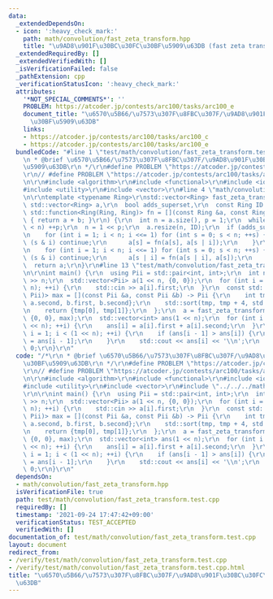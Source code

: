 ```yaml
---
data:
  _extendedDependsOn:
  - icon: ':heavy_check_mark:'
    path: math/convolution/fast_zeta_transform.hpp
    title: "\u9AD8\u901F\u30BC\u30FC\u30BF\u5909\u63DB (fast zeta transform)"
  _extendedRequiredBy: []
  _extendedVerifiedWith: []
  _isVerificationFailed: false
  _pathExtension: cpp
  _verificationStatusIcon: ':heavy_check_mark:'
  attributes:
    '*NOT_SPECIAL_COMMENTS*': ''
    PROBLEM: https://atcoder.jp/contests/arc100/tasks/arc100_e
    document_title: "\u6570\u5B66/\u7573\u307F\u8FBC\u307F/\u9AD8\u901F\u30BC\u30FC\
      \u30BF\u5909\u63DB"
    links:
    - https://atcoder.jp/contests/arc100/tasks/arc100_c
    - https://atcoder.jp/contests/arc100/tasks/arc100_e
  bundledCode: "#line 1 \"test/math/convolution/fast_zeta_transform.test.cpp\"\n/*\r\
    \n * @brief \u6570\u5B66/\u7573\u307F\u8FBC\u307F/\u9AD8\u901F\u30BC\u30FC\u30BF\
    \u5909\u63DB\r\n */\r\n#define PROBLEM \"https://atcoder.jp/contests/arc100/tasks/arc100_e\"\
    \r\n// #define PROBLEM \"https://atcoder.jp/contests/arc100/tasks/arc100_c\"\r\
    \n\r\n#include <algorithm>\r\n#include <functional>\r\n#include <iostream>\r\n\
    #include <utility>\r\n#include <vector>\r\n#line 4 \"math/convolution/fast_zeta_transform.hpp\"\
    \n\r\ntemplate <typename Ring>\r\nstd::vector<Ring> fast_zeta_transform(\r\n \
    \ std::vector<Ring> a,\r\n  bool adds_superset,\r\n  const Ring ID = 0,\r\n  const\
    \ std::function<Ring(Ring, Ring)> fn = [](const Ring &a, const Ring &b) -> Ring\
    \ { return a + b; }\r\n) {\r\n  int n = a.size(), p = 1;\r\n  while ((1 << p)\
    \ < n) ++p;\r\n  n = 1 << p;\r\n  a.resize(n, ID);\r\n  if (adds_superset) {\r\
    \n    for (int i = 1; i < n; i <<= 1) for (int s = 0; s < n; ++s) {\r\n      if\
    \ (s & i) continue;\r\n      a[s] = fn(a[s], a[s | i]);\r\n    }\r\n  } else {\r\
    \n    for (int i = 1; i < n; i <<= 1) for (int s = 0; s < n; ++s) {\r\n      if\
    \ (s & i) continue;\r\n      a[s | i] = fn(a[s | i], a[s]);\r\n    }\r\n  }\r\n\
    \  return a;\r\n}\r\n#line 13 \"test/math/convolution/fast_zeta_transform.test.cpp\"\
    \n\r\nint main() {\r\n  using Pii = std::pair<int, int>;\r\n  int n;\r\n  std::cin\
    \ >> n;\r\n  std::vector<Pii> a(1 << n, {0, 0});\r\n  for (int i = 0; i < (1 <<\
    \ n); ++i) {\r\n    std::cin >> a[i].first;\r\n  }\r\n  const std::function<Pii(Pii,\
    \ Pii)> max = [](const Pii &a, const Pii &b) -> Pii {\r\n    int tmp[]{a.first,\
    \ a.second, b.first, b.second};\r\n    std::sort(tmp, tmp + 4, std::greater<int>());\r\
    \n    return {tmp[0], tmp[1]};\r\n  };\r\n  a = fast_zeta_transform(a, false,\
    \ {0, 0}, max);\r\n  std::vector<int> ans(1 << n);\r\n  for (int i = 0; i < (1\
    \ << n); ++i) {\r\n    ans[i] = a[i].first + a[i].second;\r\n  }\r\n  for (int\
    \ i = 1; i < (1 << n); ++i) {\r\n    if (ans[i - 1] > ans[i]) {\r\n      ans[i]\
    \ = ans[i - 1];\r\n    }\r\n    std::cout << ans[i] << '\\n';\r\n  }\r\n  return\
    \ 0;\r\n}\r\n"
  code: "/*\r\n * @brief \u6570\u5B66/\u7573\u307F\u8FBC\u307F/\u9AD8\u901F\u30BC\u30FC\
    \u30BF\u5909\u63DB\r\n */\r\n#define PROBLEM \"https://atcoder.jp/contests/arc100/tasks/arc100_e\"\
    \r\n// #define PROBLEM \"https://atcoder.jp/contests/arc100/tasks/arc100_c\"\r\
    \n\r\n#include <algorithm>\r\n#include <functional>\r\n#include <iostream>\r\n\
    #include <utility>\r\n#include <vector>\r\n#include \"../../../math/convolution/fast_zeta_transform.hpp\"\
    \r\n\r\nint main() {\r\n  using Pii = std::pair<int, int>;\r\n  int n;\r\n  std::cin\
    \ >> n;\r\n  std::vector<Pii> a(1 << n, {0, 0});\r\n  for (int i = 0; i < (1 <<\
    \ n); ++i) {\r\n    std::cin >> a[i].first;\r\n  }\r\n  const std::function<Pii(Pii,\
    \ Pii)> max = [](const Pii &a, const Pii &b) -> Pii {\r\n    int tmp[]{a.first,\
    \ a.second, b.first, b.second};\r\n    std::sort(tmp, tmp + 4, std::greater<int>());\r\
    \n    return {tmp[0], tmp[1]};\r\n  };\r\n  a = fast_zeta_transform(a, false,\
    \ {0, 0}, max);\r\n  std::vector<int> ans(1 << n);\r\n  for (int i = 0; i < (1\
    \ << n); ++i) {\r\n    ans[i] = a[i].first + a[i].second;\r\n  }\r\n  for (int\
    \ i = 1; i < (1 << n); ++i) {\r\n    if (ans[i - 1] > ans[i]) {\r\n      ans[i]\
    \ = ans[i - 1];\r\n    }\r\n    std::cout << ans[i] << '\\n';\r\n  }\r\n  return\
    \ 0;\r\n}\r\n"
  dependsOn:
  - math/convolution/fast_zeta_transform.hpp
  isVerificationFile: true
  path: test/math/convolution/fast_zeta_transform.test.cpp
  requiredBy: []
  timestamp: '2021-09-24 17:47:42+09:00'
  verificationStatus: TEST_ACCEPTED
  verifiedWith: []
documentation_of: test/math/convolution/fast_zeta_transform.test.cpp
layout: document
redirect_from:
- /verify/test/math/convolution/fast_zeta_transform.test.cpp
- /verify/test/math/convolution/fast_zeta_transform.test.cpp.html
title: "\u6570\u5B66/\u7573\u307F\u8FBC\u307F/\u9AD8\u901F\u30BC\u30FC\u30BF\u5909\
  \u63DB"
---
```

